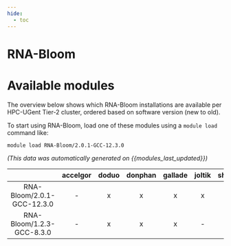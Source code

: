 ```yaml
---
hide:
  - toc
---
```


RNA-Bloom
=========

# Available modules


The overview below shows which RNA-Bloom installations are available per HPC-UGent Tier-2 cluster, ordered based on software version (new to old).

To start using RNA-Bloom, load one of these modules using a `module load` command like:

```shell
module load RNA-Bloom/2.0.1-GCC-12.3.0
```

*(This data was automatically generated on {{modules_last_updated}})*  

| |accelgor|doduo|donphan|gallade|joltik|shinx|
| :---: | :---: | :---: | :---: | :---: | :---: | :---: |
|RNA-Bloom/2.0.1-GCC-12.3.0|-|x|x|x|x|-|
|RNA-Bloom/1.2.3-GCC-8.3.0|-|x|x|x|-|-|
